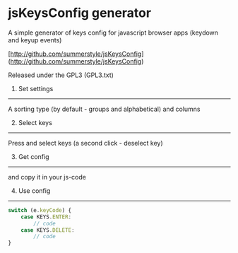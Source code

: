 jsKeysConfig generator
======================

A simple generator of keys config for javascript browser apps (keydown and keyup events)

[http://github.com/summerstyle/jsKeysConfig] (http://github.com/summerstyle/jsKeysConfig)

Released under the GPL3 (GPL3.txt)


1. Set settings
---------------
A sorting type (by default - groups and alphabetical) and columns


2. Select keys
--------------
Press and select keys (a second click - deselect key)


3. Get config
-------------
and copy it in your js-code


4. Use config
-------------
```javascript
switch (e.keyCode) {
    case KEYS.ENTER:
        // code
    case KEYS.DELETE:
        // code
}
```